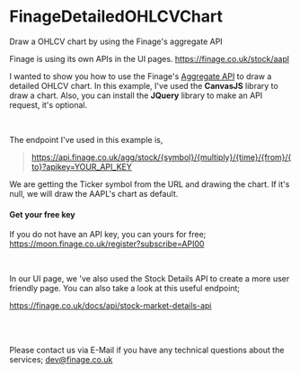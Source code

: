 # FinageDetailedOHLCVChart
Draw a OHLCV chart by using the Finage's aggregate API

Finage is using its own APIs in the UI pages. 
https://finage.co.uk/stock/aapl

I wanted to show you how to use the Finage's [Aggregate API](https://finage.co.uk/docs/api/stock-market-aggregates-api) to draw a detailed OHLCV chart. In this example, I've used the <b>CanvasJS</b> library to draw a chart. Also, you can install the <b>JQuery</b> library to make an API request, it's optional.

<br>


The endpoint I've used in this example is,
> https://api.finage.co.uk/agg/stock/{symbol}/{multiply}/{time}/{from}/{to}?apikey=YOUR_API_KEY


We are getting the Ticker symbol from the URL and drawing the chart. If it's null, we will draw the AAPL's chart as default. 
<br>
#### Get your free key
If you do not have an API key, you can yours for free;
https://moon.finage.co.uk/register?subscribe=API00

<br>

In our UI page, we 've also used the Stock Details API to create a more user friendly page. You can also take a look at this useful endpoint;

https://finage.co.uk/docs/api/stock-market-details-api

<br><br>

Please contact us via E-Mail if you have any technical questions about the services;
dev@finage.co.uk